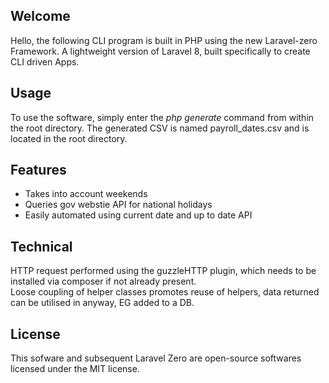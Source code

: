 ## Welcome
Hello, the following CLI program is built in PHP using the new Laravel-zero Framework. A lightweight version of Laravel 8, built specifically to create CLI driven Apps.

## Usage
To use the software, simply enter the <i>php generate</i> command from within the root directory.
The generated CSV is named payroll_dates.csv and is located in the root directory.


## Features
<ul>
<li>Takes into account weekends</li>
<li>Queries gov webstie API for national holidays</li>
    <li>Easily automated using current date and up to date API</li>
</ul> 

## Technical
HTTP request performed using the guzzleHTTP plugin, which needs to be installed via composer if not already present.
<br>
Loose coupling of helper classes promotes reuse of helpers, data returned can be utilised in anyway, EG added to a DB. 

## License

This sofware and subsequent Laravel Zero are open-source softwares licensed under the MIT license.

